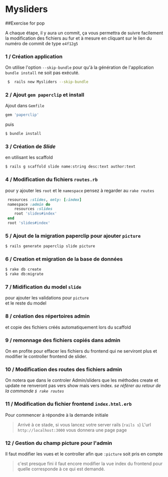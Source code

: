 # Mysliders
##Exercise for pop

A chaque étape, il y aura un commit, ça vous permettra de suivre facilement la modification des fichiers au fur et à mesure en cliquant sur le lien du numéro de commit de type ```e4f12g5```


### 1 / Création application
On utilise l'option `--skip-bundle` pour qu'à la génération de l'application ```bundle install``` ne soit pas exécuté.

 ``` sh
  $  rails new Mysliders --skip-bundle
 ```

### 2 / Ajout ```gem paperclip``` et install

 Ajout dans ```Gemfile```
 ```ruby
 gem 'paperclip'
 ```
 puis

 ```sh
 $ bundle install
 ```

### 3 / Création de *Slide*
en utilisant les scaffold

 ```bash
$ rails g scaffold slide name:string desc:text author:text
 ```

### 4 / Modification du fichiers ```routes.rb```  
pour y ajouter les ```root``` et le ```namespace```
pensez à regarder au ```rake routes```
 ```ruby
  resources :slides, only: [:index]
  namespace :admin do
     resources :slides
     root 'slides#index'
  end
  root 'slides#index'
 ```
### 5 / Ajout de la migration paperclip pour ajouter ```picture```

 ```bash
 $ rails generate paperclip slide picture
 ```
### 6 / Creation et migration de la base de données

 ```bash
 $ rake db create
 $ rake db:migrate
 ```
### 7 / Midification du model ```slide```
pour ajouter les validations pour ```picture```  
et le reste du model

### 8 / création des répertoires admin
et copie des fichiers créés automatiquement lors du scaffold

### 9 / remonnage des fichiers copiés dans admin
On en profite pour effacer les fichiers du frontend qui ne serviront plus
et modifier le controller frontend de slider.


### 10 / Modification des routes des fichiers admin
On notera que dans le controler Admin/sliders que les méthodes create et update ne renveront pas vers show mais vers index.
*se référer au retour de la commande ```$ rake routes```*

### 11 / Modification du fichier frontend ```index.html.erb```
Pour commencer à répondre à la demande initiale


> Arrivé à ce stade, si vous lancez votre server rails (```rails s```)
> L'url ```http://localhost:3000```  vous donnera une page page

### 12 / Gestion du champ picture pour l'admin
Il faut modifier les vues et le controller afin que ```:picture``` soit pris en compte


> c'est presque fini
> il faut encore modifier la vue index du frontend pour quelle corresponde à ce qui est demandé.
